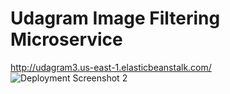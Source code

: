 # Udagram Image Filtering Microservice
http://udagram3.us-east-1.elasticbeanstalk.com/
![Deployment Screenshot 2](https://user-images.githubusercontent.com/47539943/177182225-9bbcf4e7-ebb8-4a04-b846-da45efd28a4c.png)
